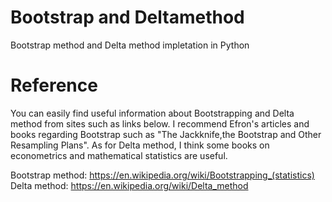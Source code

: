 # Bootstrap and Deltamethod
Bootstrap method and Delta method impletation in Python


# Reference
You can easily find useful information about Bootstrapping and Delta method from sites such as links below. I recommend Efron's articles and books regarding Bootstrap such as "The Jackknife,the Bootstrap and Other Resampling Plans". As for Delta method, I think some books on econometrics and mathematical statistics are useful.

Bootstrap method: https://en.wikipedia.org/wiki/Bootstrapping_(statistics) <br>
Delta method: https://en.wikipedia.org/wiki/Delta_method
